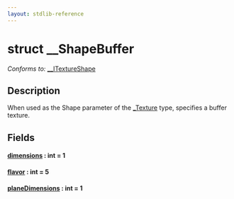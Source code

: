 ```yaml
---
layout: stdlib-reference
---
```


# struct \_\_ShapeBuffer

*Conforms to:* [\_\_ITextureShape](../../interfaces/0_itextureshape-023a/index.html)

## Description

When used as the <span class='code'>Shape</span> parameter of the <span class='code'><a href="../0texture-01/index.html" class="code_type">_Texture</a></span> type, specifies a buffer texture.


## Fields

####  <a id="decl-dimensions"></a>[dimensions](dimensions.html) : int = 1
####  <a id="decl-flavor"></a>[flavor](flavor.html) : int = 5
####  <a id="decl-planeDimensions"></a>[planeDimensions](planedimensions-5.html) : int = 1


<!-- RTD-TOC-START
```{toctree}
:titlesonly:
:hidden:

dimensions <dimensions>
flavor <flavor>
planeDimensions <planedimensions-5>
```
RTD-TOC-END -->
